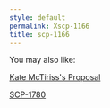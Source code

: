 ```yaml
---
style: default
permalink: Xscp-1166
title: scp-1166
---
```

You may also like:

[Kate McTiriss's Proposal](http://scp-wiki.net/kate-mctiriss-s-proposal)

[SCP-1780](http://scp-wiki.net/scp-1780)
